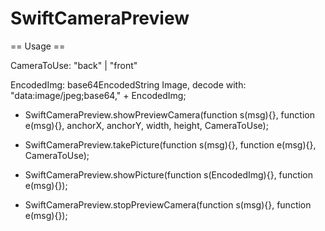 # SwiftCameraPreview

== Usage ==

CameraToUse: "back" | "front"

EncodedImg: base64EncodedString Image, decode with: "data:image/jpeg;base64," + EncodedImg;

- SwiftCameraPreview.showPreviewCamera(function s(msg){}, function e(msg){}, anchorX, anchorY, width, height, CameraToUse);

- SwiftCameraPreview.takePicture(function s(msg){}, function e(msg){}, CameraToUse);

- SwiftCameraPreview.showPicture(function s(EncodedImg){}, function e(msg){});

- SwiftCameraPreview.stopPreviewCamera(function s(msg){}, function e(msg){});
